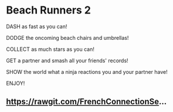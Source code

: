 # Beach Runners 2

DASH as fast as you can!

DODGE the oncoming beach chairs and umbrellas!

COLLECT as much stars  as you can!

GET a partner and smash all your friends' records!

SHOW the world what a ninja reactions you and your partner have!

ENJOY!


## https://rawgit.com/FrenchConnectionSe...
